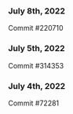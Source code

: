 ### July 8th, 2022

Commit #220710

### July 5th, 2022

Commit #314353


### July 4th, 2022

Commit #72281
